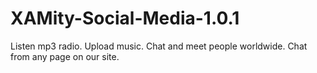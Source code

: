 # XAMity-Social-Media-1.0.1
Listen mp3 radio.  Upload music. Chat and meet people worldwide. Chat from any page on our site. 
